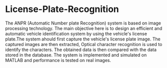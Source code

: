 # License-Plate-Recognition
The ANPR (Automatic Number plate Recognition) system is based on image processing technology. 
The main objective here is to design an efficient and automatic vehicle identification system by using the vehicle's license plate.The system ahould first capture the vehicle's license plate image. The captured images are then extracted, Optical character recognition is used to identify the characters. The obtained data is then compared with the data stored in the database. The system is implemented and simulated on MATLAB and performance is tested on real images.
